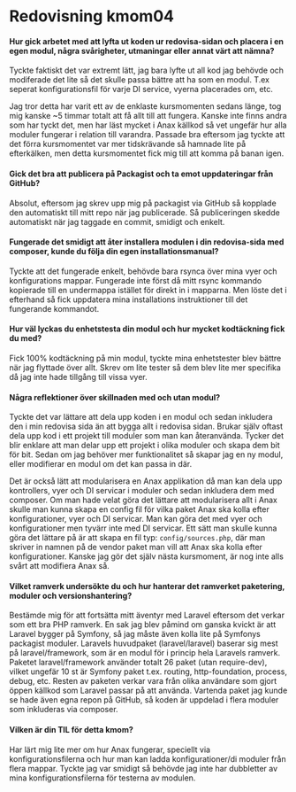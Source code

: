 Redovisning kmom04
=========================

#### Hur gick arbetet med att lyfta ut koden ur redovisa-sidan och placera i en egen modul, några svårigheter, utmaningar eller annat värt att nämna?

Tyckte faktiskt det var extremt lätt, jag bara lyfte ut all kod jag behövde och modiferade det lite så det skulle passa bättre att ha som en modul. T.ex seperat konfigurationsfil för varje DI service, vyerna placerades om, etc.

Jag tror detta har varit ett av de enklaste kursmomenten sedans länge, tog mig kanske ~5 timmar totalt att få allt till att fungera.
Kanske inte finns andra som har tyckt det, men har läst mycket i Anax källkod så vet ungefär hur alla moduler fungerar i relation till varandra.
Passade bra eftersom jag tyckte att det förra kursmomentet var mer tidskrävande så hamnade lite på efterkälken, men detta kursmomentet fick mig till att komma på banan igen.



#### Gick det bra att publicera på Packagist och ta emot uppdateringar från GitHub?

Absolut, eftersom jag skrev upp mig på packagist via GitHub så kopplade den automatiskt till mitt repo när jag publicerade.
Så publiceringen skedde automatiskt när jag taggade en commit, smidigt och enkelt.



#### Fungerade det smidigt att åter installera modulen i din redovisa-sida med composer, kunde du följa din egen installationsmanual?

Tyckte att det fungerade enkelt, behövde bara rsynca över mina vyer och konfigurations mappar.
Fungerade inte först då mitt rsync kommando kopierade till en undermappa istället för direkt in i mapparna.
Men löste det i efterhand så fick uppdatera mina installations instruktioner till det fungerande kommandot.



#### Hur väl lyckas du enhetstesta din modul och hur mycket kodtäckning fick du med?

Fick 100% kodtäckning på min modul, tyckte mina enhetstester blev bättre när jag flyttade över allt.
Skrev om lite tester så dem blev lite mer specifika då jag inte hade tillgång till vissa vyer.



#### Några reflektioner över skillnaden med och utan modul?

Tyckte det var lättare att dela upp koden i en modul och sedan inkludera den i min redovisa sida än att bygga allt i redovisa sidan.
Brukar själv oftast dela upp kod i ett projekt till moduler som man kan återanvända.
Tycker det blir enklare att man delar upp ett projekt i olika moduler och skapa dem bit för bit.
Sedan om jag behöver mer funktionalitet så skapar jag en ny modul, eller modifierar en modul om det kan passa in där.

Det är också lätt att modularisera en Anax applikation då man kan dela upp kontrollers, vyer och DI servicar i moduler och sedan inkludera dem med composer.
Om man hade velat göra det lättare att modularisera allt i Anax skulle man kunna skapa en config fil för vilka paket Anax ska kolla efter konfigurationer, vyer och DI servicar.
Man kan göra det med vyer och konfigurationer men tyvärr inte med DI servicar.
Ett sätt man skulle kunna göra det lättare på är att skapa en fil typ: `config/sources.php`, där man skriver in namnen på de vendor paket man vill att Anax ska kolla efter konfigurationer.
Kanske jag gör det själv nästa kursmoment, är nog inte alls svårt att modifiera Anax så.



#### Vilket ramverk undersökte du och hur hanterar det ramverket paketering, moduler och versionshantering?

Bestämde mig för att fortsätta mitt äventyr med Laravel eftersom det verkar som ett bra PHP ramverk.
En sak jag blev påmind om ganska kvickt är att Laravel bygger på Symfony, så jag måste även kolla lite på Symfonys packagist moduler.
Laravels huvudpaket (laravel/laravel) baserar sig mest på laravel/framework, som är en modul för i princip hela Laravels ramverk.
Paketet laravel/framework använder totalt 26 paket (utan require-dev), vilket ungefär 10 st är Symfony paket t.ex. routing, http-foundation, process, debug, etc.
Resten av paketen verkar vara från olika användare som gjort öppen källkod som Laravel passar på att använda.
Vartenda paket jag kunde se hade även egna repon på GitHub, så koden är uppdelad i flera moduler som inkluderas via composer.



#### Vilken är din TIL för detta kmom?

Har lärt mig lite mer om hur Anax fungerar, speciellt via konfigurationsfilerna och hur man kan ladda konfigurationer/di moduler från flera mappar.
Tyckte jag var smidigt så behövde jag inte har dubbletter av mina konfigurationsfilerna för testerna av modulen.

